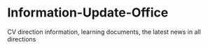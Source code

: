 # Information-Update-Office
CV direction information, learning documents, the latest news in all directions
